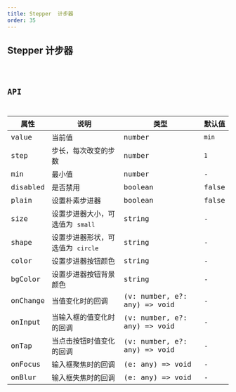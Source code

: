 ```yaml
---
title: Stepper  计步器
order: 35
---
```


## Stepper 计步器

<code src="./stepper/index.tsx" />

## API

| 属性 | 说明 | 类型 | 默认值 |
| --- | --- | --- | --- |
| value | 当前值 | number | `min` |
| step | 步长，每次改变的步数 | number | `1` |
| min | 最小值 | number | - |
| disabled | 是否禁用 | boolean | false |
| plain | 设置朴素步进器 | boolean | false |
| size | 设置步进器大小，可选值为 `small` | string | - |
| shape | 设置步进器形状，可选值为 `circle` | string | - |
| color | 设置步进器按钮颜色 | string | - |
| bgColor | 设置步进器按钮背景颜色 | string | - |
| onChange | 当值变化时的回调 | (v: number, e?: any) => void | - |
| onInput | 当输入框的值变化时的回调 | (v: number, e?: any) => void | - |
| onTap | 当点击按钮时值变化的回调 | (v: number, e?: any) => void | - |
| onFocus | 输入框聚焦时的回调 | (e: any) => void | - |
| onBlur | 输入框失焦时的回调 | (e: any) => void | - |
